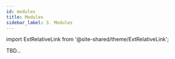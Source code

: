 ```yaml
---
id: modules
title: Modules
sidebar_label: 3. Modules
---
```

import ExtRelativeLink from '@site-shared/theme/ExtRelativeLink';

TBD...

